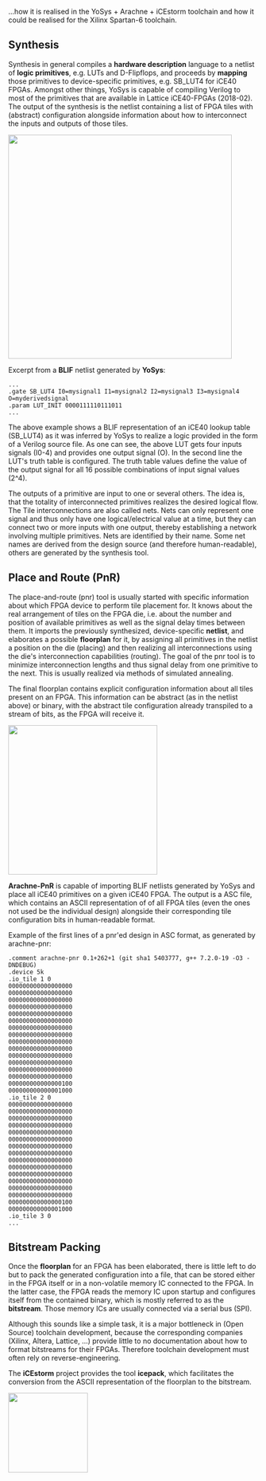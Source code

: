 ...how it is realised in the YoSys + Arachne + iCEstorm toolchain
and
how it could be realised for the Xilinx Spartan-6 toolchain.

## Synthesis

Synthesis in general compiles a **hardware description** language
to a netlist of **logic primitives**,
e.g. LUTs and D-Flipflops,
and proceeds by **mapping** those primitives to device-specific primitives,
e.g. SB_LUT4 for iCE40 FPGAs.
Amongst other things,
YoSys is capable of compiling Verilog
to most of the primitives that are available in Lattice iCE40-FPGAs (2018-02).
The output of the synthesis is the netlist
containing a list of FPGA tiles with (abstract) configuration
alongside information about how to interconnect the inputs and outputs of those tiles.

<a href="https://raw.githubusercontent.com/wiki/matthiasbock/spartantools/flow-synthesis.png">
<img width="450px" type="image/svg+xml" src="https://raw.githubusercontent.com/wiki/matthiasbock/spartantools/flow-synthesis.png"/>
</a>

Excerpt from a **BLIF** netlist generated by **YoSys**:
```blif
...
.gate SB_LUT4 I0=mysignal1 I1=mysignal2 I2=mysignal3 I3=mysignal4 O=myderivedsignal
.param LUT_INIT 0000111110111011
...
```
The above example shows a BLIF representation of an iCE40 lookup table (SB_LUT4)
as it was inferred by YoSys
to realize a logic provided in the form of a Verilog source file.
As one can see, the above LUT gets four inputs signals (I0-4) and provides one output signal (O).
In the second line the LUT's truth table is configured.
The truth table values define
the value of the output signal
for all 16 possible combinations of input signal values (2^4).

The outputs of a primitive are input to one or several others.
The idea is, that the totality of interconnected primitives
realizes the desired logical flow.
The Tile interconnections are also called nets.
Nets can only represent one signal
and thus only have one logical/electrical value at a time,
but they can connect two or more inputs with one output,
thereby establishing a network involving multiple primitives.
Nets are identified by their name.
Some net names are derived from the design source (and therefore human-readable),
others are generated by the synthesis tool.

## Place and Route (PnR)

The place-and-route (pnr) tool is usually started
with specific information about
which FPGA device to perform tile placement for.
It knows about the real arrangement of tiles on the FPGA die,
i.e. about the number and position of available primitives
as well as the signal delay times between them.
It imports the previously synthesized, device-specific **netlist**,
and elaborates a possible **floorplan** for it,
by assigning all primitives in the netlist a position on the die (placing)
and then realizing all interconnections using the die's interconnection capabilities (routing).
The goal of the pnr tool is to minimize interconnection lengths
and thus signal delay from one primitive to the next.
This is usually realized via methods of simulated annealing.

The final floorplan contains explicit configuration information
about all tiles
present on an FPGA.
This information can be abstract (as in the netlist above)
or binary,
with the abstract tile configuration already transpiled to a stream of bits,
as the FPGA will receive it.

<a href="https://raw.githubusercontent.com/wiki/matthiasbock/spartantools/flow-pnr.png">
<img width="300px" type="image/svg+xml" src="https://raw.githubusercontent.com/wiki/matthiasbock/spartantools/flow-pnr.png"/>
</a>

**Arachne-PnR** is capable of importing BLIF netlists
generated by YoSys
and place all iCE40 primitives on a given iCE40 FPGA.
The output is a ASC file,
which contains an ASCII representation of of all FPGA tiles
(even the ones not used be the individual design)
alongside their corresponding tile configuration bits
in human-readable format.

Example of the first lines of a pnr'ed design in ASC format, as generated by arachne-pnr:
```asc
.comment arachne-pnr 0.1+262+1 (git sha1 5403777, g++ 7.2.0-19 -O3 -DNDEBUG)
.device 5k
.io_tile 1 0
000000000000000000
000000000000000000
000000000000000000
000000000000000000
000000000000000000
000000000000000000
000000000000000000
000000000000000000
000000000000000000
000000000000000000
000000000000000000
000000000000000000
000000000000000000
000000000000000000
000000000000000100
000000000000001000
.io_tile 2 0
000000000000000000
000000000000000000
000000000000000000
000000000000000000
000000000000000000
000000000000000000
000000000000000000
000000000000000000
000000000000000000
000000000000000000
000000000000000000
000000000000000000
000000000000000000
000000000000000000
000000000000000100
000000000000001000
.io_tile 3 0
...
```

## Bitstream Packing

Once the **floorplan** for an FPGA has been elaborated,
there is little left to do but to pack the generated configuration
into a file,
that can be stored either in the FPGA itself
or in a non-volatile memory IC connected to the FPGA.
In the latter case,
the FPGA reads the memory IC upon startup
and configures itself from the contained binary,
which is mostly referred to as the **bitstream**.
Those memory ICs are usually connected via a serial bus (SPI).

Although this sounds like a simple task,
it is a major bottleneck in (Open Source) toolchain development,
because the corresponding companies (Xilinx, Altera, Lattice, ...)
provide little to no documentation about how to format bitstreams for their FPGAs.
Therefore toolchain development must often rely on reverse-engineering.

The **iCEstorm** project provides the tool **icepack**,
which facilitates the conversion
from the ASCII representation of the floorplan
to the bitstream.

<a href="https://raw.githubusercontent.com/wiki/matthiasbock/spartantools/flow-packer-ice40.png">
<img width="160px" type="image/svg+xml" src="https://raw.githubusercontent.com/wiki/matthiasbock/spartantools/flow-packer-ice40.png"/>
</a>